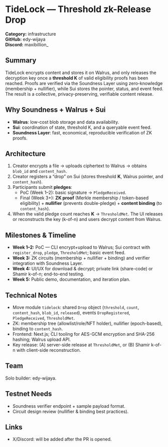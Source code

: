 # TideLock — Threshold zk-Release Drop

**Category:** infrastructure  
**GitHub:** edy-wijaya  
**Discord:** maxibillion_

## Summary
TideLock encrypts content and stores it on Walrus, and only releases the decryption key once a **threshold K** of valid eligibility proofs has been reached. Proofs are verified via the Soundness Layer using zero-knowledge (membership + nullifier), while Sui stores the pointer, status, and event feed. The result is a collective, privacy-preserving, verifiable content release.

## Why Soundness + Walrus + Sui
- **Walrus**: low-cost blob storage and data availability.
- **Sui**: coordination of state, threshold K, and a queryable event feed.
- **Soundness Layer**: fast, economical, reproducible verification of ZK proofs.

## Architecture
1) Creator encrypts a file → uploads ciphertext to Walrus → obtains `blob_id` and `content_hash`.
2) Creator registers a “drop” on Sui (stores threshold **K**, Walrus pointer, and `content_hash`).
3) Participants submit **pledges**:
   - PoC (Week 1–2): basic signature → `PledgeReceived`.
   - Final (Week 3+): **ZK proof** (Merkle membership / token-based eligibility) + **nullifier** (prevents double-pledge) + **content binding** (to `content_hash`).
4) When the valid pledge count reaches **K** → `ThresholdMet`. The UI releases or reconstructs the key (k-of-n) and users decrypt content from Walrus.

## Milestones & Timeline
- **Week 1–2:** PoC — CLI encrypt+upload to Walrus; Sui contract with `register_drop`, `pledge`, `ThresholdMet`; basic event feed.
- **Week 3:** ZK circuits (membership + nullifier + binding) and verifier integration with Soundness Layer.
- **Week 4:** UI/UX for download & decrypt; private link (share-code) or Shamir k-of-n; end-to-end testing.
- **Week 5:** Public demo, documentation, and iteration plan.

## Technical Notes
- Move module `tidelock`: shared `Drop` object (`threshold`, `count`, `content_hash`, `blob_id`, `released`), events `DropRegistered`, `PledgeReceived`, `ThresholdMet`.
- ZK: membership tree (allowlist/role/NFT holder), nullifier (epoch-based), binding to `content_hash`.
- Frontend: Next.js; CLI tooling for AES-GCM encryption and SHA-256 hashing; Walrus upload API.
- Key release: (A) server-side release at `ThresholdMet`, or (B) Shamir k-of-n with client-side reconstruction.

## Team
Solo builder: edy-wijaya.

## Testnet Needs
- Soundness verifier endpoint + sample payload format.
- Circuit design review (nullifier & binding best practices).

## Links
- X/Discord: will be added after the PR is opened.
